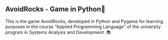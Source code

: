 
## AvoidRocks - Game in Python🐍

This is the game AvoidRocks, developed in Python and Pygame for learning purposes in the course "Applied Programming Language" of the university program in Systems Analysis and Development. 📚



